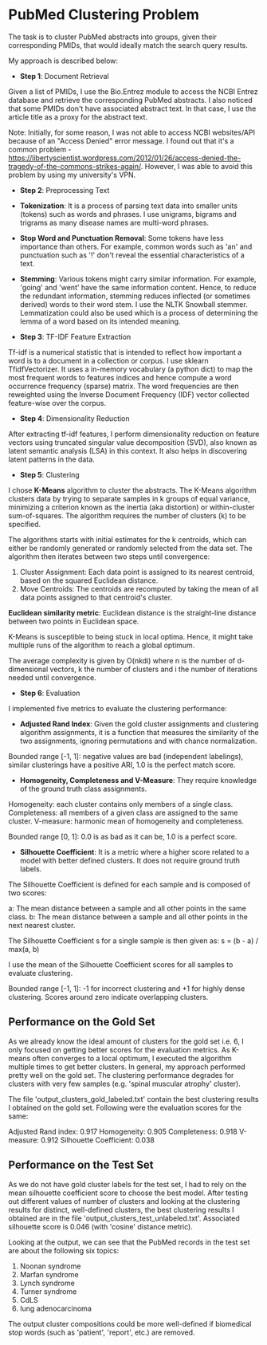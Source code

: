 # PubMed Clustering Problem

The task is to cluster PubMed abstracts into groups, given their corresponding PMIDs, that would ideally match the search query results.

My approach is described below:

* **Step 1**: Document Retrieval

Given a list of PMIDs, I use the Bio.Entrez module to access the NCBI Entrez database and retrieve the corresponding PubMed abstracts. I also noticed that some PMIDs don't have associated abstract text. In that case, I use the article title as a proxy for the abstract text.

Note: Initially, for some reason, I was not able to access NCBI websites/API because of an "Access Denied" error message. I found out that it's a common problem - https://libertyscientist.wordpress.com/2012/01/26/access-denied-the-tragedy-of-the-commons-strikes-again/. However, I was able to avoid this problem by using my university's VPN.

* **Step 2**: Preprocessing Text

- **Tokenization**: It is a process of parsing text data into smaller units (tokens) such as words and phrases. I use unigrams, bigrams and trigrams as many disease names are multi-word phrases.

- **Stop Word and Punctuation Removal**: Some tokens have less importance than others. For example, common words such as 'an' and punctuation such as '!' don't reveal the essential characteristics of a text.

- **Stemming**: Various tokens might carry similar information. For example, 'going' and 'went' have the same information content. Hence, to reduce the redundant information, stemming reduces inflected (or sometimes derived) words to their word stem. I use the NLTK Snowball stemmer. Lemmatization could also be used which is a process of determining the lemma of a word based on its intended meaning.

* **Step 3**: TF-IDF Feature Extraction

Tf-idf is a numerical statistic that is intended to reflect how important a word is to a document in a collection or corpus. I use sklearn TfidfVectorizer. It uses a in-memory vocabulary (a python dict) to map the most frequent words to features indices and hence compute a word occurrence frequency (sparse) matrix. The word frequencies are then reweighted using the Inverse Document Frequency (IDF) vector collected feature-wise over the corpus.

* **Step 4**: Dimensionality Reduction

After extracting tf-idf features, I perform dimensionality reduction on feature vectors using truncated singular value decomposition (SVD), also known as latent semantic analysis (LSA) in this context. It also helps in discovering latent patterns in the data.

* **Step 5**: Clustering

I chose **K-Means** algorithm to cluster the abstracts. The K-Means algorithm clusters data by trying to separate samples in k groups of equal variance, minimizing a criterion known as the inertia (aka distortion) or within-cluster sum-of-squares. The algorithm requires the number of clusters (k) to be specified.

The algorithms starts with initial estimates for the k centroids, which can either be randomly generated or randomly selected from the data set. The algorithm then iterates between two steps until convergence:

1. Cluster Assignment: Each data point is assigned to its nearest centroid, based on the squared Euclidean distance.
2. Move Centroids: The centroids are recomputed by taking the mean of all data points assigned to that centroid's cluster.

**Euclidean similarity metric**: Euclidean distance is the straight-line distance between two points in Euclidean space.

K-Means is susceptible to being stuck in local optima. Hence, it might take multiple runs of the algorithm to reach a global optimum.

The average complexity is given by O(nkdi) where n is the number of d-dimensional vectors, k the number of clusters and i the number of iterations needed until convergence.

* **Step 6**: Evaluation

I implemented five metrics to evaluate the clustering performance:

- **Adjusted Rand Index**: Given the gold cluster assignments and clustering algorithm assignments, it is a function that measures the similarity of the two assignments, ignoring permutations and with chance normalization.

Bounded range [-1, 1]: negative values are bad (independent labelings), similar clusterings have a positive ARI, 1.0 is the perfect match score.

- **Homogeneity, Completeness and V-Measure**: They require knowledge of the ground truth class assignments.

Homogeneity: each cluster contains only members of a single class.
Completeness: all members of a given class are assigned to the same cluster.
V-measure: harmonic mean of homogeneity and completeness.

Bounded range [0, 1]: 0.0 is as bad as it can be, 1.0 is a perfect score.

- **Silhouette Coefficient**: It is a metric where a higher score related to a model with better defined clusters. It does not require ground truth labels.

The Silhouette Coefficient is defined for each sample and is composed of two scores:

  a: The mean distance between a sample and all other points in the same class.
  b: The mean distance between a sample and all other points in the next nearest cluster.

The Silhouette Coefficient s for a single sample is then given as:
  s = (b - a) / max(a, b)

I use the mean of the Silhouette Coefficient scores for all samples to evaluate clustering.

Bounded range [-1, 1]: -1 for incorrect clustering and +1 for highly dense clustering. Scores around zero indicate overlapping clusters.

## Performance on the Gold Set

As we already know the ideal amount of clusters for the gold set i.e. 6, I only focused on getting better scores for the evaluation metrics. As K-means often converges to a local optimum, I executed the algorithm multiple times to get better clusters. In general, my approach performed pretty well on the gold set. The clustering performance degrades for clusters with very few samples (e.g. 'spinal muscular atrophy' cluster).

The file 'output_clusters_gold_labeled.txt' contain the best clustering results I obtained on the gold set. Following were the evaluation scores for the same:

Adjusted Rand index: 0.917
Homogeneity: 0.905
Completeness: 0.918
V-measure: 0.912
Silhouette Coefficient: 0.038

## Performance on the Test Set

As we do not have gold cluster labels for the test set, I had to rely on the mean silhouette coefficient score to choose the best model. After testing out different values of number of clusters and looking at the clustering results for distinct, well-defined clusters, the best clustering results I obtained are in the file 'output_clusters_test_unlabeled.txt'. Associated silhouette score is 0.046 (with 'cosine' distance metric).

Looking at the output, we can see that the PubMed records in the test set are about the following six topics:

1. Noonan syndrome
2. Marfan syndrome
3. Lynch syndrome
4. Turner syndrome
5. CdLS
6. lung adenocarcinoma

The output cluster compositions could be more well-defined if biomedical stop words (such as 'patient', 'report', etc.) are removed.
